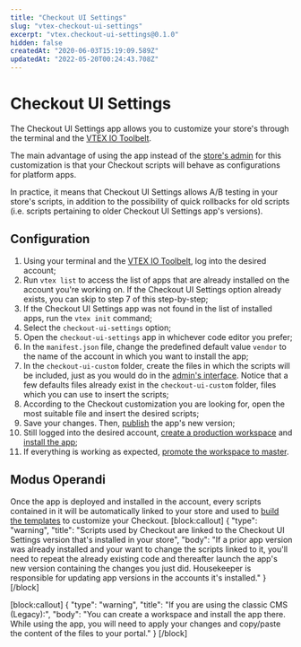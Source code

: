```yaml
---
title: "Checkout UI Settings"
slug: "vtex-checkout-ui-settings"
excerpt: "vtex.checkout-ui-settings@0.1.0"
hidden: false
createdAt: "2020-06-03T15:19:09.589Z"
updatedAt: "2022-05-20T00:24:43.708Z"
---
```

# Checkout UI Settings

The Checkout UI Settings app allows you to customize your store's through the terminal and the [VTEX IO Toolbelt](https://developers.vtex.com/vtex-developer-docs/docs/vtex-io-documentation-vtex-io-cli-install).

The main advantage of using the app instead of the [store's admin](https://help.vtex.com/tutorial/configure-template-in-smartcheckout-update--ToTE5XB39t0SwtHgpgwSv?locale=en) for this customization is that your Checkout scripts will behave as configurations for platform apps.

In practice, it means that Checkout UI Settings allows A/B testing in your store's scripts, in addition to the possibility of quick rollbacks for old scripts (i.e. scripts pertaining to older Checkout UI Settings app's versions).

## Configuration

1.  Using your terminal and the [VTEX IO Toolbelt](https://developers.vtex.com/vtex-developer-docs/docs/vtex-io-documentation-vtex-io-cli-install), log into the desired account;
2.  Run `vtex list` to access the list of apps that are already installed on the account you're working on. If the Checkout UI Settings option already exists, you can skip to step 7 of this step-by-step;
3.  If the Checkout UI Settings app was not found in the list of installed apps, run the `vtex init` command;
4. Select the `checkout-ui-settings` option;
5.  Open the `checkout-ui-settings`  app in whichever code editor you prefer;
6.  In the  `manifest.json`  file, change the predefined default value  `vendor`  to the name of the account in which you want to install the app;
7.  In the  `checkout-ui-custom`  folder, create the files in which the scripts will be included, just as you would do in the [admin's interface](https://help.vtex.com/tutorial/configure-template-in-smartcheckout-update--ToTE5XB39t0SwtHgpgwSv?locale=en#configure-code). Notice that a few defaults files already exist in the `checkout-ui-custom` folder, files which you can use to insert the scripts;
8.  According to the Checkout customization you are looking for, open the most suitable file and insert the desired scripts;
9.  Save your changes. Then, [publish](https://vtex.io/docs/recipes/development/publishing-an-app) the app's new version;
10. Still logged into the desired account, [create a production workspace](https://vtex.io/docs/recipes/development/creating-a-production-workspace) and [install the app](https://vtex.io/docs/recipes/development/installing-an-app);
10. If everything is working as expected, [promote the workspace to master](https://vtex.io/docs/recipes/development/promoting-a-workspace-to-master).

## Modus Operandi 

Once the app is deployed and installed in the account, every scripts contained in it will be automatically linked to your store and used to [build the templates](https://help.vtex.com/tutorial/configure-template-in-smartcheckout-update--ToTE5XB39t0SwtHgpgwSv?locale=en#configuring-templates-from-the-code-menu) to customize your Checkout.
[block:callout]
{
  "type": "warning",
  "title": "Scripts used by Checkout are linked to the Checkout UI Settings version that's installed in your store",
  "body": "If a prior app version was already installed and your want to change the scripts linked to it, you'll need to repeat the already existing code and thereafter launch the app's new version containing the changes you just did. Housekeeper is responsible for updating app versions in the accounts it's installed."
}
[/block]

[block:callout]
{
  "type": "warning",
  "title": "If you are using the classic CMS (Legacy):",
  "body": "You can create a workspace and install the app there. While using the app, you will need to apply your changes and copy/paste the content of the files to your portal."
}
[/block]
